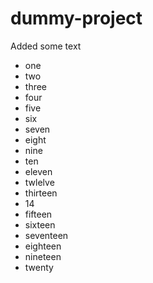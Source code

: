 # dummy-project

Added some text

* one
* two
* three
* four
* five
* six
* seven
* eight
* nine
* ten
* eleven
* twlelve
* thirteen
* 14
* fifteen
* sixteen
* seventeen
* eighteen
* nineteen
* twenty
